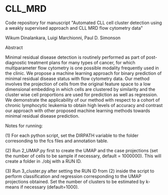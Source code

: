 # CLL_MRD

Code repository for manuscript "Automated CLL cell cluster detection using a weakly supervised approach and CLL MRD flow cytometry data"

Wikum Dinalankara, Luigi Marchionni, Paul D. Simonson

Abstract

Minimal residual disease detection is routinely performed as part of post-diagnostic treatment plans for many types of cancer, for which multiparameter flow cytometry is one possible modality frequently used in the clinic. We propose a machine learning approach for binary prediction of minimal residual disease status with flow cytometry data. Our method involves the projection of cells from the original feature space to a low dimensional embedding in which cells are clustered by similarity and the cluster wise cell proportions are used for prediction as well as regression. We demonstrate the applicability of our method with respect to a cohort of chronic lymphocytic leukemia to obtain high levels of accuracy and contrast our approach with other proposed machine learning methods towards minimal residual disease prediction.

Notes for running:

(1) For each python script, set the DIRPATH variable to the folder corresonding to the fcs files and annotation table.

(2) Run 2_UMAP.py first to create the UMAP and the case projections (set the number of cells to be sample if necessary, default = 1000000). This will create a folder in ./obj with a RUN ID.

(3) Run 3_cluster.py after setting the RUN ID from (2) inside the script to perform classification and regression corresponding to the UMAP projections obtained. Set the number of clusters to be estimated by k-means if necessary (default=1000).
